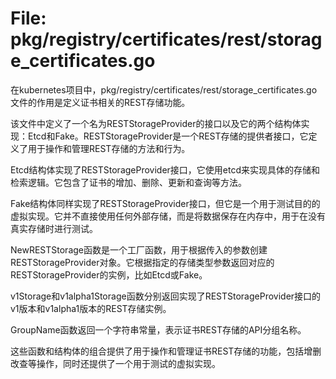 # File: pkg/registry/certificates/rest/storage_certificates.go

在kubernetes项目中，pkg/registry/certificates/rest/storage_certificates.go文件的作用是定义证书相关的REST存储功能。

该文件中定义了一个名为RESTStorageProvider的接口以及它的两个结构体实现：Etcd和Fake。RESTStorageProvider是一个REST存储的提供者接口，它定义了用于操作和管理REST存储的方法和行为。

Etcd结构体实现了RESTStorageProvider接口，它使用etcd来实现具体的存储和检索逻辑。它包含了证书的增加、删除、更新和查询等方法。

Fake结构体同样实现了RESTStorageProvider接口，但它是一个用于测试目的的虚拟实现。它并不直接使用任何外部存储，而是将数据保存在内存中，用于在没有真实存储时进行测试。

NewRESTStorage函数是一个工厂函数，用于根据传入的参数创建RESTStorageProvider对象。它根据指定的存储类型参数返回对应的RESTStorageProvider的实例，比如Etcd或Fake。

v1Storage和v1alpha1Storage函数分别返回实现了RESTStorageProvider接口的v1版本和v1alpha1版本的REST存储实例。

GroupName函数返回一个字符串常量，表示证书REST存储的API分组名称。

这些函数和结构体的组合提供了用于操作和管理证书REST存储的功能，包括增删改查等操作，同时还提供了一个用于测试的虚拟实现。

